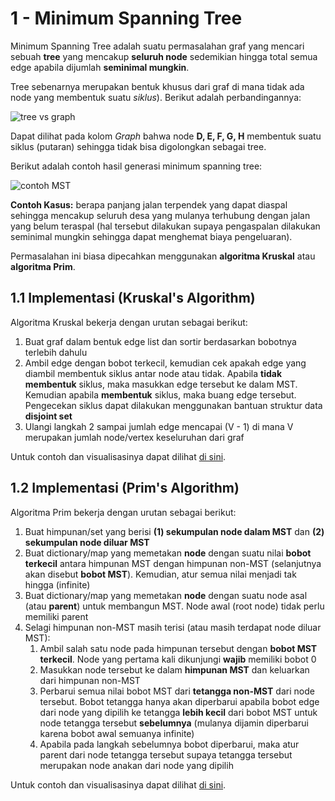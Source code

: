 # 1 - Minimum Spanning Tree

Minimum Spanning Tree adalah suatu permasalahan graf yang mencari sebuah **tree** yang mencakup **seluruh node** sedemikian hingga total semua edge apabila dijumlah **seminimal mungkin**.

Tree sebenarnya merupakan bentuk khusus dari graf di mana tidak ada node yang membentuk suatu *siklus*). Berikut adalah perbandingannya:

![tree vs graph](https://techdifferences.com/wp-content/uploads/2018/03/Untitled-1.jpg)

Dapat dilihat pada kolom *Graph* bahwa node **D, E, F, G, H** membentuk suatu siklus (putaran) sehingga tidak bisa digolongkan sebagai tree.

Berikut adalah contoh hasil generasi minimum spanning tree:

![contoh MST](https://github.com/Swordigo15/Praktikum-SDA-2023/raw/main/Bab10-AlgoritmaLanjut/img/mst.png)

**Contoh Kasus:** berapa panjang jalan terpendek yang dapat diaspal sehingga mencakup seluruh desa yang mulanya terhubung dengan jalan yang belum teraspal (hal tersebut dilakukan supaya pengaspalan dilakukan seminimal mungkin sehingga dapat menghemat biaya pengeluaran).

Permasalahan ini biasa dipecahkan menggunakan **algoritma Kruskal** atau **algoritma Prim**.

## 1.1 Implementasi (Kruskal's Algorithm)

Algoritma Kruskal bekerja dengan urutan sebagai berikut:

1. Buat graf dalam bentuk edge list dan sortir berdasarkan bobotnya terlebih dahulu
2. Ambil edge dengan bobot terkecil, kemudian cek apakah edge yang diambil membentuk siklus antar node atau tidak. Apabila **tidak membentuk** siklus, maka masukkan edge tersebut ke dalam MST. Kemudian apabila **membentuk** siklus, maka buang edge tersebut. Pengecekan siklus dapat dilakukan menggunakan bantuan struktur data **disjoint set**
3. Ulangi langkah 2 sampai jumlah edge mencapai (V - 1) di mana V merupakan jumlah node/vertex keseluruhan dari graf

Untuk contoh dan visualisasinya dapat dilihat [di sini](https://www.geeksforgeeks.org/kruskals-minimum-spanning-tree-algorithm-greedy-algo-2/).

## 1.2 Implementasi (Prim's Algorithm)

Algoritma Prim bekerja dengan urutan sebagai berikut:

1. Buat himpunan/set yang berisi **(1) sekumpulan node dalam MST** dan **(2) sekumpulan node diluar MST**
2. Buat dictionary/map yang memetakan **node** dengan suatu nilai **bobot terkecil** antara himpunan MST dengan himpunan non-MST (selanjutnya akan disebut **bobot MST**). Kemudian, atur semua nilai menjadi tak hingga (infinite)
3. Buat dictionary/map yang memetakan **node** dengan suatu node asal (atau **parent**) untuk membangun MST. Node awal (root node) tidak perlu memiliki parent
4. Selagi himpunan non-MST masih terisi (atau masih terdapat node diluar MST):
    1. Ambil salah satu node pada himpunan tersebut dengan **bobot MST terkecil**. Node yang pertama kali dikunjungi **wajib** memiliki bobot 0
    2. Masukkan node tersebut ke dalam **himpunan MST** dan keluarkan dari himpunan non-MST
    3. Perbarui semua nilai bobot MST dari **tetangga non-MST** dari node tersebut. Bobot tetangga hanya akan diperbarui apabila bobot edge dari node yang dipilih ke tetangga **lebih kecil** dari bobot MST untuk node tetangga tersebut **sebelumnya** (mulanya dijamin diperbarui karena bobot awal semuanya infinite)
    4. Apabila pada langkah sebelumnya bobot diperbarui, maka atur parent dari node tetangga tersebut supaya tetangga tersebut merupakan node anakan dari node yang dipilih

Untuk contoh dan visualisasinya dapat dilihat [di sini](https://www.geeksforgeeks.org/prims-minimum-spanning-tree-mst-greedy-algo-5/).
